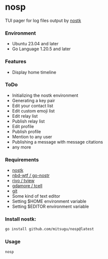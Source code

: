 nosp
========
TUI pager for log files output by [nostk](https://github.com/mitsugu/nostk)

### Environment
* Ubuntu 23.04 and later
* Go Language 1.20.5 and later

### Features
* Display home timeline

### ToDo
* Initializing the nostk environment
* Generating a key pair
* Edit your contact list
* Edit custom emoji list
* Edit relay list
* Publish relay list
* Edit profile
* Publish profile
* Mention to any user
* Publishing a message with message citations
* any more

### Requirements
* [nostk](https://github.com/mitsugu/nostk)
* [nbd-wtf / go-nostr](https://github.com/nbd-wtf/go-nostr)
* [rivo / tview](https://github.com/rivo/tview)
* [gdamore / tcell](https://github.com/gdamore/tcell)
* [git](https://git-scm.com/)
* Some kind of text editor
* Setting $HOME environment variable
* Setting $EDITOR environment variable

### Install nostk:
```bash
go install github.com/mitsugu/nosp@latest
```

### Usage
```bash
nosp
```

